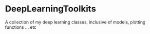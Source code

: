 # DeepLearningToolkits
A collection of my deep learning classes, inclusive of models, plotting functions ... etc
